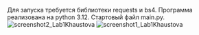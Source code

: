 Для запуска требуется библиотеки requests и bs4. Программа реализована на python 3.12. Стартовый файл main.py.![screenshot2_Lab1Khaustova](https://github.com/Natasha-Khaustova/KhaustovaLab1_PrLanguages/assets/45619280/ba269afd-7d59-4c04-9a7c-ee495175f168)
![screenshot1_Lab1Khaustova](https://github.com/Natasha-Khaustova/KhaustovaLab1_PrLanguages/assets/45619280/ac13cb82-dca8-453a-81a6-232ebf0071d4)
 
